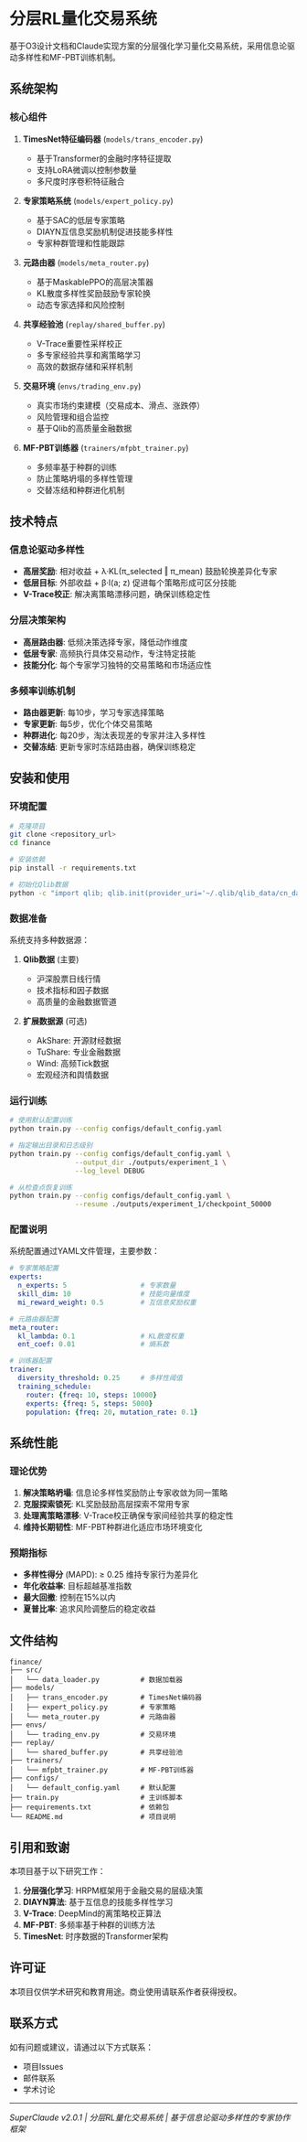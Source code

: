 # 分层RL量化交易系统

基于O3设计文档和Claude实现方案的分层强化学习量化交易系统，采用信息论驱动多样性和MF-PBT训练机制。

## 系统架构

### 核心组件

1. **TimesNet特征编码器** (`models/trans_encoder.py`)
   - 基于Transformer的金融时序特征提取
   - 支持LoRA微调以控制参数量
   - 多尺度时序卷积特征融合

2. **专家策略系统** (`models/expert_policy.py`)
   - 基于SAC的低层专家策略
   - DIAYN互信息奖励机制促进技能多样性
   - 专家种群管理和性能跟踪

3. **元路由器** (`models/meta_router.py`)
   - 基于MaskablePPO的高层决策器
   - KL散度多样性奖励鼓励专家轮换
   - 动态专家选择和风险控制

4. **共享经验池** (`replay/shared_buffer.py`)
   - V-Trace重要性采样校正
   - 多专家经验共享和离策略学习
   - 高效的数据存储和采样机制

5. **交易环境** (`envs/trading_env.py`)
   - 真实市场约束建模（交易成本、滑点、涨跌停）
   - 风险管理和组合监控
   - 基于Qlib的高质量金融数据

6. **MF-PBT训练器** (`trainers/mfpbt_trainer.py`)
   - 多频率基于种群的训练
   - 防止策略坍塌的多样性管理
   - 交替冻结和种群进化机制

## 技术特点

### 信息论驱动多样性
- **高层奖励**: 相对收益 + λ·KL(π_selected ‖ π_mean) 鼓励轮换差异化专家
- **低层目标**: 外部收益 + β·I(a; z) 促进每个策略形成可区分技能
- **V-Trace校正**: 解决离策略漂移问题，确保训练稳定性

### 分层决策架构
- **高层路由器**: 低频决策选择专家，降低动作维度
- **低层专家**: 高频执行具体交易动作，专注特定技能
- **技能分化**: 每个专家学习独特的交易策略和市场适应性

### 多频率训练机制
- **路由器更新**: 每10步，学习专家选择策略
- **专家更新**: 每5步，优化个体交易策略  
- **种群进化**: 每20步，淘汰表现差的专家并注入多样性
- **交替冻结**: 更新专家时冻结路由器，确保训练稳定

## 安装和使用

### 环境配置

```bash
# 克隆项目
git clone <repository_url>
cd finance

# 安装依赖
pip install -r requirements.txt

# 初始化Qlib数据
python -c "import qlib; qlib.init(provider_uri='~/.qlib/qlib_data/cn_data', region='cn')"
```

### 数据准备

系统支持多种数据源：

1. **Qlib数据** (主要)
   - 沪深股票日线行情
   - 技术指标和因子数据
   - 高质量的金融数据管道

2. **扩展数据源** (可选)
   - AkShare: 开源财经数据
   - TuShare: 专业金融数据
   - Wind: 高频Tick数据
   - 宏观经济和舆情数据

### 运行训练

```bash
# 使用默认配置训练
python train.py --config configs/default_config.yaml

# 指定输出目录和日志级别
python train.py --config configs/default_config.yaml \
                --output_dir ./outputs/experiment_1 \
                --log_level DEBUG

# 从检查点恢复训练
python train.py --config configs/default_config.yaml \
                --resume ./outputs/experiment_1/checkpoint_50000
```

### 配置说明

系统配置通过YAML文件管理，主要参数：

```yaml
# 专家策略配置
experts:
  n_experts: 5                  # 专家数量
  skill_dim: 10                 # 技能向量维度
  mi_reward_weight: 0.5         # 互信息奖励权重

# 元路由器配置
meta_router:
  kl_lambda: 0.1                # KL散度权重
  ent_coef: 0.01                # 熵系数

# 训练器配置
trainer:
  diversity_threshold: 0.25     # 多样性阈值
  training_schedule:
    router: {freq: 10, steps: 10000}
    experts: {freq: 5, steps: 5000}
    population: {freq: 20, mutation_rate: 0.1}
```

## 系统性能

### 理论优势

1. **解决策略坍塌**: 信息论多样性奖励防止专家收敛为同一策略
2. **克服探索锁死**: KL奖励鼓励高层探索不常用专家
3. **处理离策略漂移**: V-Trace校正确保专家间经验共享的稳定性
4. **维持长期韧性**: MF-PBT种群进化适应市场环境变化

### 预期指标

- **多样性得分** (MAPD): ≥ 0.25 维持专家行为差异化
- **年化收益率**: 目标超越基准指数
- **最大回撤**: 控制在15%以内
- **夏普比率**: 追求风险调整后的稳定收益

## 文件结构

```
finance/
├── src/
│   └── data_loader.py          # 数据加载器
├── models/
│   ├── trans_encoder.py        # TimesNet编码器
│   ├── expert_policy.py        # 专家策略
│   └── meta_router.py          # 元路由器
├── envs/
│   └── trading_env.py          # 交易环境
├── replay/
│   └── shared_buffer.py        # 共享经验池
├── trainers/
│   └── mfpbt_trainer.py        # MF-PBT训练器
├── configs/
│   └── default_config.yaml     # 默认配置
├── train.py                    # 主训练脚本
├── requirements.txt            # 依赖包
└── README.md                   # 项目说明
```

## 引用和致谢

本项目基于以下研究工作：

1. **分层强化学习**: HRPM框架用于金融交易的层级决策
2. **DIAYN算法**: 基于互信息的技能多样性学习
3. **V-Trace**: DeepMind的离策略校正算法
4. **MF-PBT**: 多频率基于种群的训练方法
5. **TimesNet**: 时序数据的Transformer架构

## 许可证

本项目仅供学术研究和教育用途。商业使用请联系作者获得授权。

## 联系方式

如有问题或建议，请通过以下方式联系：
- 项目Issues
- 邮件联系
- 学术讨论

---

*SuperClaude v2.0.1 | 分层RL量化交易系统 | 基于信息论驱动多样性的专家协作框架*